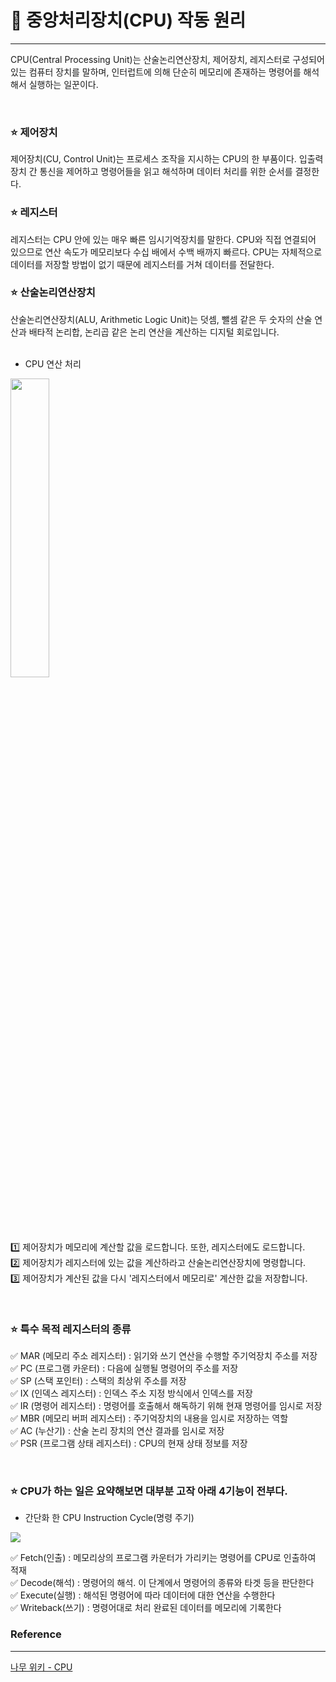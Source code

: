 # 🎯 중앙처리장치(CPU) 작동 원리
- - -

CPU(Central Processing Unit)는 산술논리연산장치, 제어장치, 레지스터로 구성되어 있는 컴퓨터 장치를 말하며, 인터럽트에 의해 단순히 메모리에 존재하는 명령어를 해석해서 실행하는 일꾼이다.

<br>

### ⭐ 제어장치
제어장치(CU, Control Unit)는 프로세스 조작을 지시하는 CPU의 한 부품이다. 입출력장치 간 통신을 제어하고 명령어들을 읽고 해석하며 데이터 처리를 위한 순서를 결정한다.
<br>

### ⭐ 레지스터
레지스터는 CPU 안에 있는 매우 빠른 임시기억장치를 말한다. CPU와 직접 연결되어 있으므로 연산 속도가 메모리보다 수십 배에서 수백 배까지 빠르다. CPU는 자체적으로 데이터를 저장할 방법이 없기 때문에 레지스터를 거쳐 데이터를 전달한다.
<br>

### ⭐ 산술논리연산장치
산술논리연산장치(ALU, Arithmetic Logic Unit)는 덧셈, 뺄셈 같은 두 숫자의 산술 연산과 배타적 논리합, 논리곱 같은 논리 연산을 계산하는 디지털 회로입니다.
<br>
<br>

* CPU 연산 처리 <br>

<img width="35%" src="https://user-images.githubusercontent.com/55771326/227506030-98cf9b4f-23c9-43ff-806d-d936cda711f0.jpeg">

<br>

1️⃣ 제어장치가 메모리에 계산할 값을 로드합니다. 또한, 레지스터에도 로드합니다. <br>
2️⃣ 제어장치가 레지스터에 있는 값을 계산하라고 산술논리연산장치에 명령합니다. <br>
3️⃣ 제어장치가 계산된 값을 다시 '레지스터에서 메모리로' 계산한 값을 저장합니다. <br>

<br>

### ⭐ 특수 목적 레지스터의 종류 <br>

✅ MAR (메모리 주소 레지스터) : 읽기와 쓰기 연산을 수행할 주기억장치 주소를 저장 <br>
✅ PC (프로그램 카운터) : 다음에 실행될 명령어의 주소를 저장 <br>
✅ SP (스택 포인터) : 스택의 최상위 주소를 저장 <br>
✅ IX (인덱스 레지스터) : 인덱스 주소 지정 방식에서 인덱스를 저장 <br>
✅ IR (명령어 레지스터) : 명령어를 호출해서 해독하기 위해 현재 명령어를 임시로 저장 <br>
✅ MBR (메모리 버퍼 레지스터) : 주기억장치의 내용을 임시로 저장하는 역할 <br>
✅ AC (누산기) : 산술 논리 장치의 연산 결과를 임시로 저장 <br>
✅ PSR (프로그램 상태 레지스터) : CPU의 현재 상태 정보를 저장 <br>

<br>

### ⭐ CPU가 하는 일은 요약해보면 대부분 고작 아래 4기능이 전부다. <br>

* 간단화 한 CPU Instruction Cycle(명령 주기)

<img src="https://i.namu.wiki/i/lxtQ_Cq9H5wWlZ-WxdWCjJOpLEBwD0YDrKSjS8TdU-2FYZJOhqWT5egZ-YwYeo81cnLUC7bd58An2whOU8Q_okVWBnMxKESbqCyrDxsjxtdCJ7KiU_x4xPQOGDaZAsOm4Mac4tI8eQ-jGKACgvWOxg.webp">


✅ Fetch(인출) : 메모리상의 프로그램 카운터가 가리키는 명령어를 CPU로 인출하여 적재 <br>
✅ Decode(해석) : 명령어의 해석. 이 단계에서 명령어의 종류와 타겟 등을 판단한다 <br>
✅ Execute(실행) : 해석된 명령어에 따라 데이터에 대한 연산을 수행한다 <br>
✅ Writeback(쓰기) : 명령어대로 처리 완료된 데이터를 메모리에 기록한다 <br>


### Reference
- - -
[나무 위키 - CPU](https://namu.wiki/w/CPU)